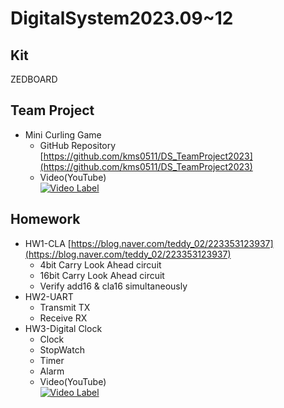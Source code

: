 # DigitalSystem2023.09~12
## Kit
ZEDBOARD
## Team Project
- Mini Curling Game
  - GitHub Repository [https://github.com/kms0511/DS_TeamProject2023](https://github.com/kms0511/DS_TeamProject2023)
  - Video(YouTube)<br>
  [![Video Label](http://img.youtube.com/vi/TDfz1sOkxdo/0.jpg)](https://youtu.be/TDfz1sOkxdo?t=0s)
## Homework
- HW1-CLA [https://blog.naver.com/teddy_02/223353123937](https://blog.naver.com/teddy_02/223353123937)
  - 4bit Carry Look Ahead circuit
  - 16bit Carry Look Ahead circuit
  - Verify add16 & cla16 simultaneously
- HW2-UART
  - Transmit TX
  - Receive RX
- HW3-Digital Clock
  - Clock
  - StopWatch
  - Timer
  - Alarm
  - Video(YouTube)<br>
[![Video Label](http://img.youtube.com/vi/ZQL5lWWz970/0.jpg)](https://youtu.be/ZQL5lWWz970?t=0s)
